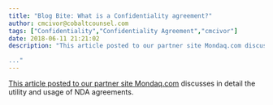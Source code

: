 ```yaml
---
title: "Blog Bite: What is a Confidentiality agreement?"
author: cmcivor@cobaltcounsel.com
tags: ["Confidentiality","Confidentiality Agreement","cmcivor"]
date: 2018-06-11 21:21:02
description: "This article posted to our partner site Mondaq.com discusses in detail the utility and usage of NDA agreements.

..."
---
```


[This article posted to our partner site Mondaq.com](http://www.mondaq.com/unitedstates/x/700118/Contract+Law/Shhh+Dont+Tell+Anyone+Tips+On+Ndas) discusses in detail the utility and usage of NDA agreements.